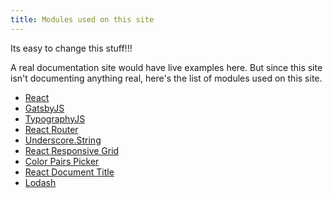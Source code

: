 ```yaml
---
title: Modules used on this site
---
```


Its easy to change this stuff!!!

A real documentation site would have live examples here. But since this
site isn't documenting anything real, here's the list of modules used on
this site.

* [React](https://facebook.github.io/react/docs/)
* [GatsbyJS](https://github.com/gatsbyjs/gatsby)
* [TypographyJS](https://kyleamathews.github.io/typography.js/#/)
* [React Router](https://github.com/rackt/react-router)
* [Underscore.String](http://epeli.github.io/underscore.string/)
* [React Responsive Grid](http://kyleamathews.github.io/react-responsive-grid/#/)
* [Color Pairs Picker](http://kyleamathews.github.io/color-pairs-picker/)
* [React Document Title](https://github.com/gaearon/react-document-title)
* [Lodash](https://lodash.com/)
